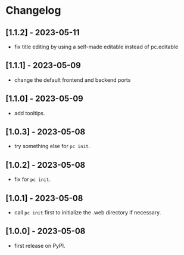# Changelog

## [1.1.2] - 2023-05-11

* fix title editing by using a self-made editable instead of pc.editable

## [1.1.1] - 2023-05-09

* change the default frontend and backend ports

## [1.1.0] - 2023-05-09

* add tooltips.

## [1.0.3] - 2023-05-08

* try something else for `pc init`.

## [1.0.2] - 2023-05-08

* fix for `pc init`.

## [1.0.1] - 2023-05-08

* call `pc init` first to initialize the .web directory if necessary.

## [1.0.0] - 2023-05-08

* first release on PyPI.
